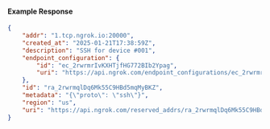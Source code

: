 <!-- Code generated for API Clients. DO NOT EDIT. -->

#### Example Response

```json
{
	"addr": "1.tcp.ngrok.io:20000",
	"created_at": "2025-01-21T17:38:59Z",
	"description": "SSH for device #001",
	"endpoint_configuration": {
		"id": "ec_2rwrmrIvKXHTjfHG772BIb2Ypag",
		"uri": "https://api.ngrok.com/endpoint_configurations/ec_2rwrmrIvKXHTjfHG772BIb2Ypag"
	},
	"id": "ra_2rwrmqlDq6Mk55C9HBd5mqMyBKZ",
	"metadata": "{\"proto\": \"ssh\"}",
	"region": "us",
	"uri": "https://api.ngrok.com/reserved_addrs/ra_2rwrmqlDq6Mk55C9HBd5mqMyBKZ"
}
```
